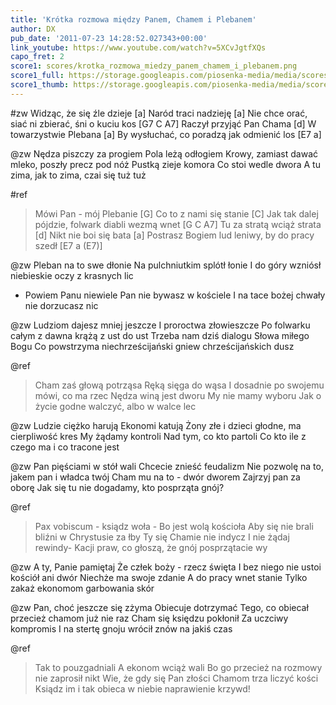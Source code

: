 ```yaml
---
title: 'Krótka rozmowa między Panem, Chamem i Plebanem'
author: DX
pub_date: '2011-07-23 14:28:52.027343+00:00'
link_youtube: https://www.youtube.com/watch?v=5XCvJgtfXQs
capo_fret: 2
score1: scores/krotka_rozmowa_miedzy_panem_chamem_i_plebanem.png
score1_full: https://storage.googleapis.com/piosenka-media/media/scores/krotka_rozmowa_miedzy_panem_chamem_i_plebanem.png
score1_thumb: https://storage.googleapis.com/piosenka-media/media/scores/krotka_rozmowa_miedzy_panem_chamem_i_plebanem.png.180x0_q85_upscale.jpg
---
```


#zw
Widząc, że się źle dzieje [a] 
Naród traci nadzieję [a]
Nie chce orać, siać ni zbierać, śni o kuciu kos [G7 C A7] 
Raczył przyjąć Pan Chama [d] 
W towarzystwie Plebana [a]
By wysłuchać, co poradzą jak odmienić los [E7 a]

@zw
Nędza piszczy za progiem
Pola leżą odłogiem
Krowy, zamiast dawać mleko, poszły precz pod nóż
Pustką zieje komora
Co stoi wedle dwora
A tu zima, jak to zima, czai się tuż tuż

#ref
>Mówi Pan - mój Plebanie [G] 
>Co to z nami się stanie [C] 
>Jak tak dalej pójdzie, folwark diabli wezmą wnet [G C A7] 
>Tu za stratą wciąż strata [d]
>Nikt nie boi się bata [a]
>Postrasz Bogiem lud leniwy, by do pracy szedł [E7 a (E7)]

@zw
Pleban na to swe dłonie 
Na pulchniutkim splótł łonie 
I do góry wzniósł niebieskie oczy z krasnych lic
- Powiem Panu niewiele
Pan nie bywasz w kościele
I na tace bożej chwały nie dorzucasz nic

@zw
Ludziom dajesz mniej jeszcze 
I proroctwa złowieszcze 
Po folwarku całym z dawna krążą z ust do ust
Trzeba nam dziś dialogu
Słowa miłego Bogu
Co powstrzyma niechrześcijański gniew chrześcijańskich dusz

@ref
>Cham zaś głową  potrząsa
>Ręką sięga do wąsa 
>I dosadnie po swojemu mówi, co ma rzec
>Nędza winą jest dworu
>My nie mamy wyboru 
>Jak o życie godne walczyć, albo w walce lec

@zw
Ludzie ciężko harują
Ekonomi katują
Żony złe i dzieci głodne, ma cierpliwość kres
My żądamy kontroli
Nad tym, co kto partoli
Co kto ile z czego ma i co tracone jest

@zw
Pan pięściami w stół wali
Chcecie znieść feudalizm
Nie pozwolę na to, jakem pan i władca twój
Cham mu na to - dwór dworem
Zajrzyj pan za oborę
Jak się tu nie dogadamy, kto posprząta gnój?

@ref
>Pax vobiscum - ksiądz woła -
>Bo jest wolą kościoła 
>Aby się nie brali bliźni w Chrystusie za łby
>Ty się Chamie nie indycz 
>I nie żądaj rewindy-
>Kacji praw, co głoszą, że gnój posprzątacie wy

@zw
A ty, Panie pamiętaj
Że człek boży - rzecz święta 
I bez niego nie ustoi kościół ani dwór
Niechże ma swoje zdanie
A do pracy wnet stanie
Tylko zakaż ekonomom garbowania skór

@zw
Pan, choć jeszcze się  zżyma
Obiecuje dotrzymać 
Tego, co obiecał przecież chamom już nie raz
Cham się księdzu pokłonił 
Za uczciwy kompromis 
I na stertę gnoju wrócił znów na jakiś czas

@ref
>Tak to pouzgadniali
>A ekonom wciąż wali
>Bo go przecież na rozmowy nie zaprosił nikt
>Wie, że gdy się Pan złości
>Chamom trza liczyć kości
>Ksiądz im i tak obieca w niebie naprawienie krzywd!
